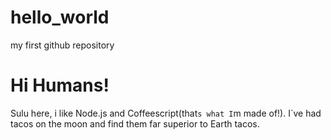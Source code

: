 # hello_world
my first github repository
# Hi Humans!

Sulu here, i like Node.js and Coffeescript(that`s what I`m made of!).
I`ve had tacos on the moon and find them far superior to Earth tacos.
